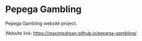 # Pepega Gambling
Pepega Gambling website project.

Website link: https://maximedrean.github.io/pepega-gambling/
